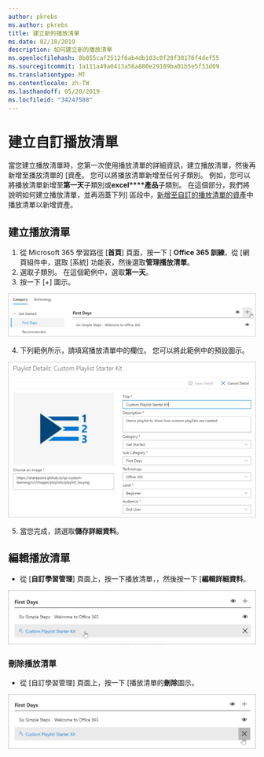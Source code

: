 ```yaml
---
author: pkrebs
ms.author: pkrebs
title: 建立新的播放清單
ms.date: 02/18/2019
description: 如何建立新的播放清單
ms.openlocfilehash: 8b855caf2512f6ab4db103c0f28f38176f4def55
ms.sourcegitcommit: 1a111a49a0413a56a880e29109ba01b5e5f33d09
ms.translationtype: MT
ms.contentlocale: zh-TW
ms.lasthandoff: 05/20/2019
ms.locfileid: "34247588"
---
```

# <a name="create-a-custom-playlist"></a>建立自訂播放清單

當您建立播放清單時，您第一次使用播放清單的詳細資訊，建立播放清單，然後再新增至播放清單的 [資產。 您可以將播放清單新增至任何子類別。 例如，您可以將播放清單新增至**第一天**子類別或**excel****產品**子類別。 在這個部分，我們將說明如何建立播放清單，並再涵蓋下列] 區段中，[新增至自訂的播放清單的資產](custom_addassets.md)中播放清單以新增資產。

## <a name="create-a-playlist"></a>建立播放清單 

1. 從 Microsoft 365 學習路徑 [**首頁**] 頁面，按一下 [ **Office 365 訓練**，從 [網頁組件中，選取 [系統] 功能表，然後選取**管理播放清單**。 
2. 選取子類別。 在這個範例中，選取**第一天**。  
3. 按一下 [+] 圖示。  

![cg newplaylistbtn.png](media/cg-newplaylistbtn.png)

4.  下列範例所示，請填寫播放清單中的欄位。 您可以將此範例中的預設圖示。 

![cg newplaylistdetails.png](media/cg-newplaylistdetails.png)

5.  當您完成，請選取**儲存詳細資料**。 

## <a name="edit-a-playlist"></a>編輯播放清單

- 從 [**自訂學習管理**] 頁面上，按一下播放清單，，然後按一下 [**編輯詳細資料**。  

![cg editplaylist.png](media/cg-editplaylist.png)

### <a name="delete-a-playlist"></a>刪除播放清單

- 從 [自訂學習管理] 頁面上，按一下 [播放清單的**刪除**圖示。  

![cg deleteplaylist.png](media/cg-deleteplaylist.png)